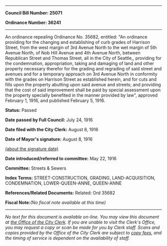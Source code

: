 

********

**Council Bill Number: 25071**
   
**Ordinance Number: 36241**
********

 An ordinance repealing Ordinance No. 35682, entitled: "An ordinance providing for the changing and establishing of curb grades of Harrison Street, from the west margin of 3rd Avenue North to the wet margin of 5th Avenue North, of Nob Hill Avenue and 4th Avenue North, between Republican Street and Thomas Street, all in the City of Seattle,, providing for the condemnation, appropriation, taking and damaging of land and other property necessary therefor for the grading and regrading of said street and avenues and for a temporary approach on 3rd Avenue North in conformity with the grades on Harrison Street as established herein, and for cuts and fills upon the property abutting upon said avenue and streets; and providing that the cost of said improvement shall be paid by special assessment upon the property specially benefited in the manner provided by law", approved February 1, 1916, and published February 5, 1916.

**Status:** Passed
   
**Date passed by Full Council:** July 24, 1916
   
**Date filed with the City Clerk:** August 8, 1916
   
**Date of Mayor's signature:** August 8, 1916
   
[(about the signature date)](/~public/approvaldate.htm)
   
   
   
**Date introduced/referred to committee:** May 22, 1916
   
**Committee:** Streets & Sewers
   
   
**Index Terms:** STREET-CONSTRUCTION, GRADING, LAND-ACQUISITION, CONDEMNATION, LOWER-QUEEN-ANNE, QUEEN-ANNE

**References/Related Documents:** Related: Ord 35682

**Fiscal Note:**_(No fiscal note available at this time)_
********

_No text for this document is available on-line. You may view this document at [the Office of the City Clerk](http://www.seattle.gov/leg/clerk/contactUs.htm). If you are unable to visit the Clerk's Office, you may request a copy or scan be made for you by Clerk staff. Scans and copies provided by the Office of the City Clerk are subject to [copy fees](http://clerk.seattle.gov/~public/clerkfees.htm), and the timing of service is dependent on the availability of staff._

